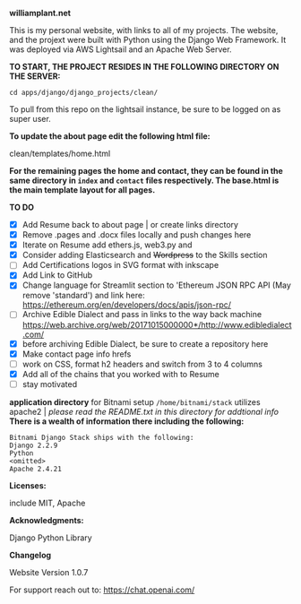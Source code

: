 **williamplant.net**

This is my personal website, with links to all of my projects. The website, and the projext were  built with Python using the Django Web Framework. It was deployed via AWS Lightsail and an Apache Web Server.

**TO START, THE PROJECT RESIDES IN THE FOLLOWING DIRECTORY ON THE SERVER:**

`cd apps/django/django_projects/clean/`

To pull from this repo on the lightsail instance, be sure to be logged on as super user. 

**To update the about page edit the following html file:**

clean/templates/home.html

**For the remaining pages the home and contact, they can be found in the  
same directory in `index` and `contact` files respectively. The 
base.html is the main template layout for all pages.**

**TO DO**
- [x] Add Resume back to about page | or create links directory
- [x] Remove .pages and .docx files locally and push changes here
- [x] Iterate on Resume add ethers.js, web3.py and
- [x] Consider adding Elasticsearch and ~~Wordpress~~ to the Skills section
- [ ] Add Certifications logos in SVG format with inkscape
- [x] Add Link to GitHub
- [x] Change language for Streamlit section to 'Ethereum JSON RPC API (May remove 'standard') and link here: https://ethereum.org/en/developers/docs/apis/json-rpc/
- [ ] Archive Edible Dialect and pass in links to the way back machine https://web.archive.org/web/20171015000000*/http://www.edibledialect.com/
- [x] before archiving Edible Dialect, be sure to create a repository here
- [x] Make contact page info hrefs
- [ ] work on CSS, format h2 headers and switch from 3 to 4 columns
- [x] Add all of the chains that you worked with to Resume
- [ ] stay motivated

**application directory** for Bitnami setup `/home/bitnami/stack` utilizes apache2 |
*please read the README.txt in this directory for addtional info*
**There is a wealth of information there including the following:**
```
Bitnami Django Stack ships with the following:
Django 2.2.9
Python
<omitted>
Apache 2.4.21
```

**Licenses:** 
 
 include MIT, Apache

 **Acknowledgments:**
 
Django Python Library 

**Changelog**

Website Version 1.0.7

For support reach out to: https://chat.openai.com/
